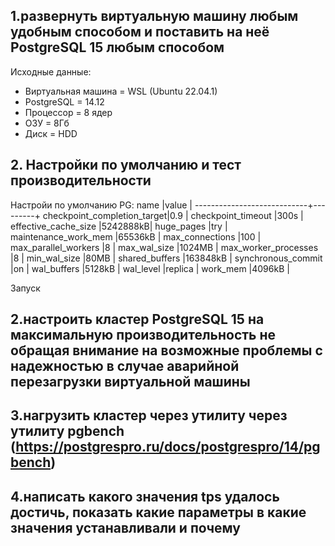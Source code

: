 ## 1.развернуть виртуальную машину любым удобным способом и поставить на неё PostgreSQL 15 любым способом
Исходные данные:
* Виртуальная машина =  WSL (Ubuntu 22.04.1)
* PostgreSQL =  14.12
* Процессор = 8 ядер
* ОЗУ = 8Гб
* Диск = HDD

## 2. Настройки по умолчанию и тест производительности 
Настройи по умолчанию PG:
name                        |value    |
----------------------------+---------+
checkpoint_completion_target|0.9      |
checkpoint_timeout          |300s     |
effective_cache_size        |5242888kB|
huge_pages                  |try      |
maintenance_work_mem        |65536kB  |
max_connections             |100      |
max_parallel_workers        |8        |
max_wal_size                |1024MB   |
max_worker_processes        |8        |
min_wal_size                |80MB     |
shared_buffers              |163848kB |
synchronous_commit          |on       |
wal_buffers                 |5128kB   |
wal_level                   |replica  |
work_mem                    |4096kB   |

Запуск 




## 2.настроить кластер PostgreSQL 15 на максимальную производительность не обращая внимание на возможные проблемы с надежностью в случае аварийной перезагрузки виртуальной машины
## 3.нагрузить кластер через утилиту через утилиту pgbench (https://postgrespro.ru/docs/postgrespro/14/pgbench)
## 4.написать какого значения tps удалось достичь, показать какие параметры в какие значения устанавливали и почему
